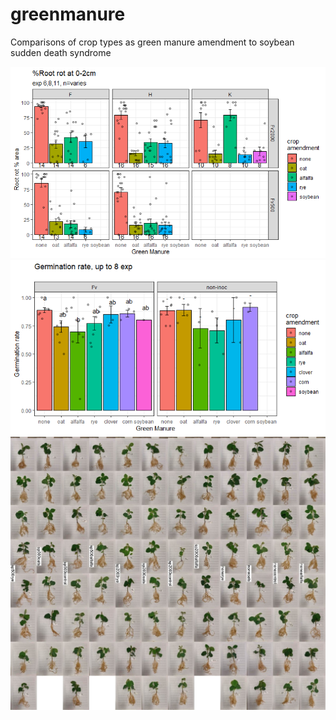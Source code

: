 # greenmanure
Comparisons of crop types as green manure amendment to soybean sudden death syndrome 

![grman6811](https://github.com/joeybudi/greenmanure/blob/master/exp6811.png)
![germinationrate](https://github.com/joeybudi/greenmanure/blob/master/germination.png)
![imganalysisbytrt](https://github.com/joeybudi/greenmanure/blob/master/imganalysis.jpg)
